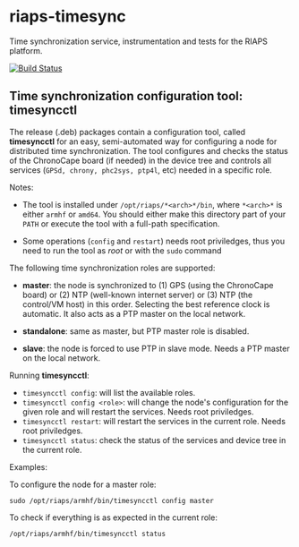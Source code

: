 # riaps-timesync

Time synchronization service, instrumentation and tests for the RIAPS platform.

[![Build Status](https://travis-ci.com/RIAPS/riaps-timesync.svg?token=QQcruvP29rqE9b8AjB5C&branch=master)](https://travis-ci.com/RIAPS/riaps-timesync)

## Time synchronization configuration tool: timesyncctl

The release (.deb) packages contain a configuration tool, called **timesyncctl** for an easy, semi-automated way for configuring a node for distributed time synchronization.
The tool configures and checks the status of the ChronoCape board (if needed) in the device tree and controls all services (`GPSd, chrony, phc2sys, ptp4l`, etc) needed
in a specific role.

Notes:

 - The tool is installed under `/opt/riaps/*<arch>*/bin`, where `*<arch>*` is either `armhf` or `amd64`. You should either make this directory part of your `PATH` or execute the tool with a full-path specification.

 - Some operations (`config` and `restart`) needs root priviledges, thus you need to run the tool as *root* or with the `sudo` command

The following time synchronization roles are supported:

 - **master**: the node is synchronized to (1) GPS (using the ChronoCape board) or (2) NTP (well-known internet server) or (3) NTP (the control/VM host) in this order. Selecting the best reference clock is automatic. It also acts as a PTP master on the local network.

 - **standalone**: same as master, but PTP master role is disabled.
 
 - **slave**: the node is forced to use PTP in slave mode. Needs a PTP master on the local network.

Running **timesyncctl**:

 - `timesyncctl config`: will list the available roles.
 - `timesyncctl config <role>`: will change the node's configuration for the given role and will restart the services. Needs root priviledges.
 - `timesyncctl restart`: will restart the services in the current role. Needs root priviledges.
 - `timesyncctl status`: check the status of the services and device tree in the current role.

Examples:

To configure the node for a master role:

    sudo /opt/riaps/armhf/bin/timesyncctl config master

To check if everything is as expected in the current role:

    /opt/riaps/armhf/bin/timesyncctl status
